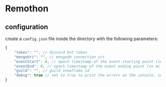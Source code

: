 # Remothon

## configuration

create a `config.json` file inside the directory with the following parameters:

```js
{
	"token": "", // discord bot token
	"mongoUri": "", // mongodb connection uri
	"eventStart": 0, // epoch timestamp of the event starting point (in miliseconds)
	"eventEnd": 0, // epoch timestamp of the event ending point (in miliseconds)
	"guild": "", // guild snowflake id
	"debug": true // set to true to print the errors on the console, set to false to print them to logs/errors.log
}
```